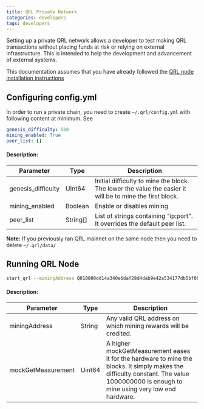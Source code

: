 ```yaml
---
title: QRL Private Network
categories: developers
tags: developers
---
```


Setting up a private QRL network allows a developer to test making QRL transactions without placing funds at risk or relying on external infrastructure. This is intended to help the development and advancement of external systems.


This documentation assumes that you have already followed the [QRL node installation instructions](https://docs.theqrl.org/node/QRLnode/)


## Configuring config.yml

In order to run a private chain, you need to create `~/.qrl/config.yml` with following content at minimum. See 

```yml
genesis_difficulty: 500
mining_enabled: True
peer_list: []
```


#### Description:

| **Parameter** | **Type** | **Description** |
| --- | --- | --- |
| genesis_difficulty | UInt64 | Initial difficulty to mine the block. The lower the value the easier it will be to mine the first block. |
| mining_enabled | Boolean | Enable or disables mining |
| peer_list | String[] | List of strings containing "ip:port". It overrides the default peer list. |


**Note:** If you previously ran QRL mainnet on the same node then you need to delete `~/.qrl/data/`


## Running QRL Node

```bash
start_qrl --miningAddress Q010800dd14a340e6daf28d4dab9e42a534177db5bf06ef1bb300452f606a17331bacca9453aac1 --mockGetMeasurement 1000000000
```


#### Description:

| **Parameter** | **Type** | **Description** |
| --- | --- | --- |
| miningAddress | String | Any valid QRL address on which mining rewards will be credited. |
| mockGetMeasurement | Uint64 | A higher mockGetMeasurement eases it for the hardware to mine the blocks. It simply makes the difficulty constant. The value 1000000000 is enough to mine using very low end hardware. |

